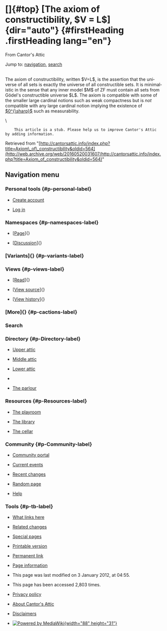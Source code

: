 <div id="mw-page-base" class="noprint">

</div>

<div id="mw-head-base" class="noprint">

</div>

<div id="content" class="mw-body" role="main">

[]{#top}
[The axiom of constructibility, \$V = L\$]{dir="auto"} {#firstHeading .firstHeading lang="en"}
======================================================

<div id="bodyContent" class="mw-body-content">

<div id="siteSub">

From Cantor's Attic

</div>

<div id="contentSub">

</div>

<div id="jump-to-nav" class="mw-jump">

Jump to: [navigation](#mw-navigation), [search](#p-search)

</div>

<div id="mw-content-text" class="mw-content-ltr" lang="en" dir="ltr">

\
The axiom of constructibility, written \$V=L\$, is the assertion that
the universe of all sets is exactly the universe of all constructible
sets. It is minimalistic in the sense that any inner model \$M\$ of ZF
must contain all sets from Gödel's constructible universe \$L\$. The
axiom is compatible with some of the smaller large cardinal notions such
as weak compactness but is *not* compatible with any large cardinal
notion implying the existence of
[\$0\^{\\sharp}\$](/web/20160520031607/http://cantorsattic.info/Zero_sharp "Zero sharp")
such as measurability.

\

        This article is a stub. Please help us to improve Cantor's Attic by adding information.

</div>

<div class="printfooter">

Retrieved from
"[http://cantorsattic.info/index.php?title=Axiom\_of\_constructibility&oldid=564](http://web.archive.org/web/20160520031607/http://cantorsattic.info/index.php?title=Axiom_of_constructibility&oldid=564)"

</div>

<div id="catlinks" class="catlinks catlinks-allhidden">

</div>

<div class="visualClear">

</div>

</div>

</div>

<div id="mw-navigation">

Navigation menu
---------------

<div id="mw-head">

<div id="p-personal" role="navigation"
aria-labelledby="p-personal-label">

### Personal tools {#p-personal-label}

-   <div id="pt-createaccount">

    </div>

    [Create
    account](/web/20160520031607/http://cantorsattic.info/index.php?title=Special:UserLogin&returnto=Axiom+of+constructibility&type=signup)
-   <div id="pt-login">

    </div>

    [Log
    in](/web/20160520031607/http://cantorsattic.info/index.php?title=Special:UserLogin&returnto=Axiom+of+constructibility "You are encouraged to log in; however, it is not mandatory [o]")

</div>

<div id="left-navigation">

<div id="p-namespaces" class="vectorTabs" role="navigation"
aria-labelledby="p-namespaces-label">

### Namespaces {#p-namespaces-label}

-   <div id="ca-nstab-main">

    </div>

    [[Page](/web/20160520031607/http://cantorsattic.info/Axiom_of_constructibility "View the content page [c]")]{}
-   <div id="ca-talk">

    </div>

    [[Discussion](/web/20160520031607/http://cantorsattic.info/index.php?title=Talk:Axiom_of_constructibility&action=edit&redlink=1 "Discussion about the content page [t]")]{}

</div>

<div id="p-variants" class="vectorMenu emptyPortlet" role="navigation"
aria-labelledby="p-variants-label">

### [Variants]{}[](#) {#p-variants-label}

<div class="menu">

</div>

</div>

</div>

<div id="right-navigation">

<div id="p-views" class="vectorTabs" role="navigation"
aria-labelledby="p-views-label">

### Views {#p-views-label}

-   <div id="ca-view">

    </div>

    [[Read](/web/20160520031607/http://cantorsattic.info/Axiom_of_constructibility)]{}
-   <div id="ca-viewsource">

    </div>

    [[View
    source](/web/20160520031607/http://cantorsattic.info/index.php?title=Axiom_of_constructibility&action=edit "This page is protected.
    You can view its source [e]")]{}
-   <div id="ca-history">

    </div>

    [[View
    history](/web/20160520031607/http://cantorsattic.info/index.php?title=Axiom_of_constructibility&action=history "Past revisions of this page [h]")]{}

</div>

<div id="p-cactions" class="vectorMenu emptyPortlet" role="navigation"
aria-labelledby="p-cactions-label">

### [More]{}[](#) {#p-cactions-label}

<div class="menu">

</div>

</div>

<div id="p-search" role="search">

### Search

<div id="simpleSearch">

</div>

</div>

</div>

</div>

<div id="mw-panel">

<div id="p-logo" role="banner">

[](/web/20160520031607/http://cantorsattic.info/Cantor%27s_Attic "Visit the main page")

</div>

<div id="p-Directory" class="portal" role="navigation"
aria-labelledby="p-Directory-label">

### Directory {#p-Directory-label}

<div class="body">

-   <div id="n-Upper-attic">

    </div>

    [Upper
    attic](/web/20160520031607/http://cantorsattic.info/Upper_attic)
-   <div id="n-Middle-attic">

    </div>

    [Middle
    attic](/web/20160520031607/http://cantorsattic.info/Middle_attic)
-   <div id="n-Lower-attic">

    </div>

    [Lower
    attic](/web/20160520031607/http://cantorsattic.info/Lower_attic)
-   <div id="n-">

    </div>

    [](INVALID-TITLE)
-   <div id="n-The-parlour">

    </div>

    [The parlour](/web/20160520031607/http://cantorsattic.info/Parlour)

</div>

</div>

<div id="p-Resources" class="portal" role="navigation"
aria-labelledby="p-Resources-label">

### Resources {#p-Resources-label}

<div class="body">

-   <div id="n-The-playroom">

    </div>

    [The
    playroom](/web/20160520031607/http://cantorsattic.info/Playroom)
-   <div id="n-The-library">

    </div>

    [The library](/web/20160520031607/http://cantorsattic.info/Library)
-   <div id="n-The-cellar">

    </div>

    [The cellar](/web/20160520031607/http://cantorsattic.info/Cellar)

</div>

</div>

<div id="p-Community" class="portal" role="navigation"
aria-labelledby="p-Community-label">

### Community {#p-Community-label}

<div class="body">

-   <div id="n-portal">

    </div>

    [Community
    portal](/web/20160520031607/http://cantorsattic.info/Cantor%27s_Attic:Community_portal "About the project, what you can do, where to find things")
-   <div id="n-currentevents">

    </div>

    [Current
    events](/web/20160520031607/http://cantorsattic.info/Cantor%27s_Attic:Current_events "Find background information on current events")
-   <div id="n-recentchanges">

    </div>

    [Recent
    changes](/web/20160520031607/http://cantorsattic.info/Special:RecentChanges "A list of recent changes in the wiki [r]")
-   <div id="n-randompage">

    </div>

    [Random
    page](/web/20160520031607/http://cantorsattic.info/Special:Random "Load a random page [x]")
-   <div id="n-help">

    </div>

    [Help](http://web.archive.org/web/20160520031607/https://www.mediawiki.org/wiki/Special:MyLanguage/Help:Contents "The place to find out")

</div>

</div>

<div id="p-tb" class="portal" role="navigation"
aria-labelledby="p-tb-label">

### Tools {#p-tb-label}

<div class="body">

-   <div id="t-whatlinkshere">

    </div>

    [What links
    here](/web/20160520031607/http://cantorsattic.info/Special:WhatLinksHere/Axiom_of_constructibility "A list of all wiki pages that link here [j]")
-   <div id="t-recentchangeslinked">

    </div>

    [Related
    changes](/web/20160520031607/http://cantorsattic.info/Special:RecentChangesLinked/Axiom_of_constructibility "Recent changes in pages linked from this page [k]")
-   <div id="t-specialpages">

    </div>

    [Special
    pages](/web/20160520031607/http://cantorsattic.info/Special:SpecialPages "A list of all special pages [q]")
-   <div id="t-print">

    </div>

    [Printable
    version](/web/20160520031607/http://cantorsattic.info/index.php?title=Axiom_of_constructibility&printable=yes "Printable version of this page [p]")
-   <div id="t-permalink">

    </div>

    [Permanent
    link](/web/20160520031607/http://cantorsattic.info/index.php?title=Axiom_of_constructibility&oldid=564 "Permanent link to this revision of the page")
-   <div id="t-info">

    </div>

    [Page
    information](/web/20160520031607/http://cantorsattic.info/index.php?title=Axiom_of_constructibility&action=info)

</div>

</div>

</div>

</div>

<div id="footer" role="contentinfo">

-   <div id="footer-info-lastmod">

    </div>

    This page was last modified on 3 January 2012, at 04:55.
-   <div id="footer-info-viewcount">

    </div>

    This page has been accessed 2,803 times.

<!-- -->

-   <div id="footer-places-privacy">

    </div>

    [Privacy
    policy](/web/20160520031607/http://cantorsattic.info/Cantor%27s_Attic:Privacy_policy "Cantor's Attic:Privacy policy")
-   <div id="footer-places-about">

    </div>

    [About Cantor's
    Attic](/web/20160520031607/http://cantorsattic.info/Cantor%27s_Attic:About "Cantor's Attic:About")
-   <div id="footer-places-disclaimer">

    </div>

    [Disclaimers](/web/20160520031607/http://cantorsattic.info/Cantor%27s_Attic:General_disclaimer "Cantor's Attic:General disclaimer")

<!-- -->

-   <div id="footer-poweredbyico">

    </div>

    [![Powered by
    MediaWiki](/web/20160520031607im_/http://cantorsattic.info/resources/assets/poweredby_mediawiki_88x31.png){width="88"
    height="31"}](//web.archive.org/web/20160520031607/http://www.mediawiki.org/)

<div style="clear:both">

</div>

</div>
